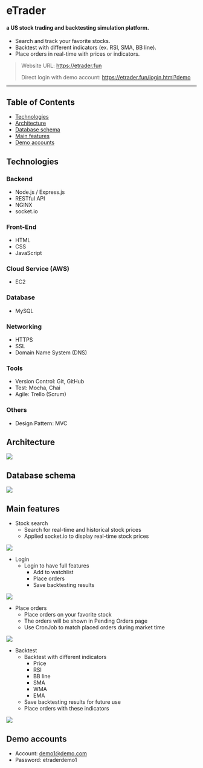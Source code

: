 # eTrader
#### a US stock trading and backtesting simulation platform.
* Search and track your favorite stocks.
* Backtest with different indicators (ex. RSI, SMA, BB line).
* Place orders in real-time with prices or indicators.
> Website URL: https://etrader.fun
> 
> Direct login with demo account: https://etrader.fun/login.html?demo

---

## Table of Contents
* [Technologies](#Technologies)
* [Architecture](#Architecture)
* [Database schema](#Database-schema)
* [Main features](#Main-features)
* [Demo accounts](#Demo-accounts)

## Technologies
### Backend
* Node.js / Express.js
* RESTful API
* NGINX
* socket.io
### Front-End
* HTML
* CSS
* JavaScript
### Cloud Service (AWS)
* EC2
### Database
* MySQL
### Networking
* HTTPS
* SSL
* Domain Name System (DNS)
### Tools
* Version Control: Git, GitHub
* Test: Mocha, Chai
* Agile: Trello (Scrum)
### Others
* Design Pattern: MVC

## Architecture

![](https://i.imgur.com/TrAs2Yv.jpg)

## Database schema

![](https://i.imgur.com/oYBouiY.png)

## Main features
* Stock search
    * Search for real-time and historical stock prices
    * Applied socket.io to display real-time stock prices

![](https://i.imgur.com/ogfYLT1.gif)


* Login
    * Login to have full features
        * Add to watchlist
        * Place orders
        * Save backtesting results

![](https://i.imgur.com/2Uw7ojL.gif)


* Place orders
    * Place orders on your favorite stock
    * The orders will be shown in Pending Orders page
    * Use CronJob to match placed orders during market time

![](https://i.imgur.com/CldtwXx.gif)



* Backtest
    * Backtest with different indicators
        * Price
        * RSI
        * BB line
        * SMA
        * WMA
        * EMA
    * Save backtesting results for future use
    * Place orders with these indicators

![](https://i.imgur.com/uw1UmeH.gif)


## Demo accounts
* Account: demo1@demo.com
* Password: etraderdemo1

